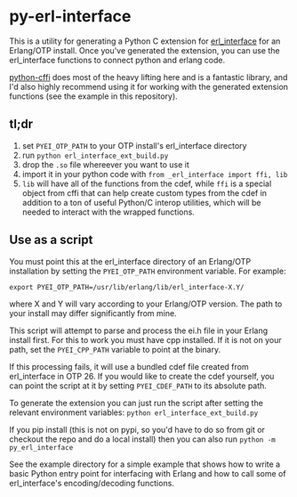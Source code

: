 # py-erl-interface
This is a utility for generating a Python C extension for [erl_interface](https://www.erlang.org/doc/apps/erl_interface/) for an Erlang/OTP install. Once you've generated the extension, you can use the erl_interface functions to connect python and erlang code.

[python-cffi](https://github.com/python-cffi/cffi) does most of the heavy lifting here and is a fantastic library, and I'd also highly recommend using it for working with the generated extension functions (see the example in this repository).

## tl;dr
1. set `PYEI_OTP_PATH` to your OTP install's erl_interface directory
2. run `python erl_interface_ext_build.py`
3. drop the `.so` file whereever you want to use it
4. import it in your python code with `from _erl_interface import ffi, lib`
5. `lib` will have all of the functions from the cdef, while `ffi` is a special object from cffi that can help create custom types from the cdef in addition to a ton of useful Python/C interop utilities, which will be needed to interact with the wrapped functions.

## Use as a script
You must point this at the erl_interface directory of an Erlang/OTP installation by setting the `PYEI_OTP_PATH` environment variable. For example:

```export PYEI_OTP_PATH=/usr/lib/erlang/lib/erl_interface-X.Y/```

where X and Y will vary according to your Erlang/OTP version. The path to your install may differ significantly from mine.

This script will attempt to parse and process the ei.h file in your Erlang install first. For this to work you must have cpp installed. If it is not on your path, set the `PYEI_CPP_PATH` variable to point at the binary.

If this processing fails, it will use a bundled cdef file created from erl_interface in OTP 26. If you would like to create the cdef yourself, you can point the script at it by setting `PYEI_CDEF_PATH` to its absolute path.

To generate the extension you can just run the script after setting the relevant environment variables: `python erl_interface_ext_build.py`

If you pip install (this is not on pypi, so you'd have to do so from git or checkout the repo and do a local install) then you can also run `python -m py_erl_interface`

See the example directory for a simple example that shows how to write a basic Python entry point for interfacing with Erlang and how to call some of erl_interface's encoding/decoding functions. 